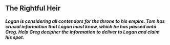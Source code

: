 ## The Rightful Heir

##### Logan is considering all contendors for the throne to his empire. Tom has crucial information that Logan must know, which he has passed onto Greg. Help Greg decipher the information to deliver to Logan and claim his spot.
